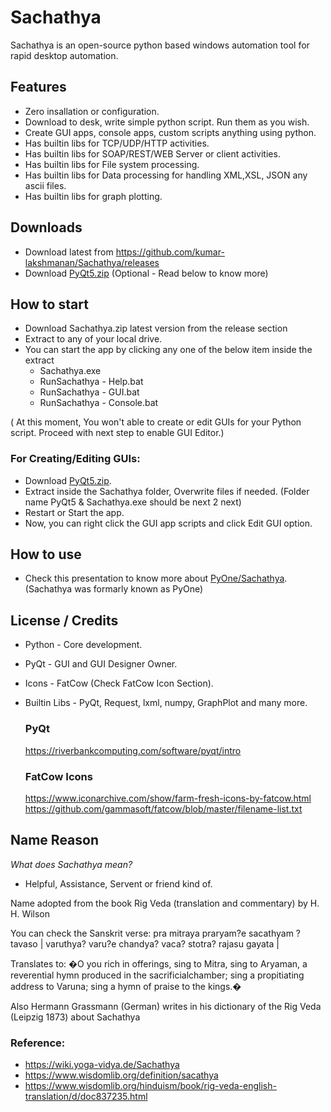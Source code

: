 # Sachathya

Sachathya is an open-source python based windows automation tool for rapid desktop automation.

## Features

* Zero insallation or configuration.
* Download to desk, write simple python script. Run them as you wish.
* Create GUI apps, console apps, custom scripts anything using python.
* Has builtin libs for TCP/UDP/HTTP activities.
* Has builtin libs for SOAP/REST/WEB Server or client activities.
* Has builtin libs for File system processing.
* Has builtin libs for Data processing for handling XML,XSL, JSON any ascii files.
* Has builtin libs for graph plotting.

## Downloads

* Download latest from https://github.com/kumar-lakshmanan/Sachathya/releases
* Download [PyQt5.zip](distribute/PyQt5.zip) (Optional - Read below to know more)  

## How to start

* Download Sachathya.zip latest version from the release section
* Extract to any of your local drive.
* You can start the app by clicking any one of the below item inside the extract
    * Sachathya.exe
    * RunSachathya - Help.bat
    * RunSachathya - GUI.bat
    * RunSachathya - Console.bat

( At this moment, You won't able to create or edit GUIs for your Python script. Proceed with next step to enable GUI Editor.)

### For Creating/Editing GUIs:
* Download [PyQt5.zip](distribute/PyQt5.zip).
* Extract inside the Sachathya folder, Overwrite files if needed. (Folder name PyQt5 & Sachathya.exe should be next 2 next)
* Restart or Start the app.
* Now, you can right click the GUI app scripts and click Edit GUI option.

## How to use

* Check this presentation to know more about [PyOne/Sachathya](docs/PyOne%20Presentation.pdf).
(Sachathya was formarly known as PyOne)

## License / Credits

* Python - Core development.
* PyQt - GUI and GUI Designer Owner.
* Icons - FatCow (Check FatCow Icon Section).
* Builtin Libs - PyQt, Request, lxml, numpy, GraphPlot and many more.

    ### PyQt
    https://riverbankcomputing.com/software/pyqt/intro

    ### FatCow Icons
    https://www.iconarchive.com/show/farm-fresh-icons-by-fatcow.html
    https://github.com/gammasoft/fatcow/blob/master/filename-list.txt

## Name Reason

*What does Sachathya mean?*

- Helpful, Assistance, Servent or friend kind of.

Name adopted from the book Rig Veda (translation and commentary) by H. H. Wilson

You can check the Sanskrit verse:
pra mitraya praryam?e sacathyam ?tavaso | varuthya? varu?e chandya? vaca? stotra? rajasu gayata |

Translates to:
�O you rich in offerings, sing to Mitra, sing to Aryaman, a reverential hymn produced in the sacrificialchamber;
sing a propitiating address to Varuna; sing a hymn of praise to the kings.�

Also Hermann Grassmann (German) writes in his dictionary of the Rig Veda (Leipzig 1873) about Sachathya


### Reference:
- https://wiki.yoga-vidya.de/Sachathya
- https://www.wisdomlib.org/definition/sacathya
- https://www.wisdomlib.org/hinduism/book/rig-veda-english-translation/d/doc837235.html

